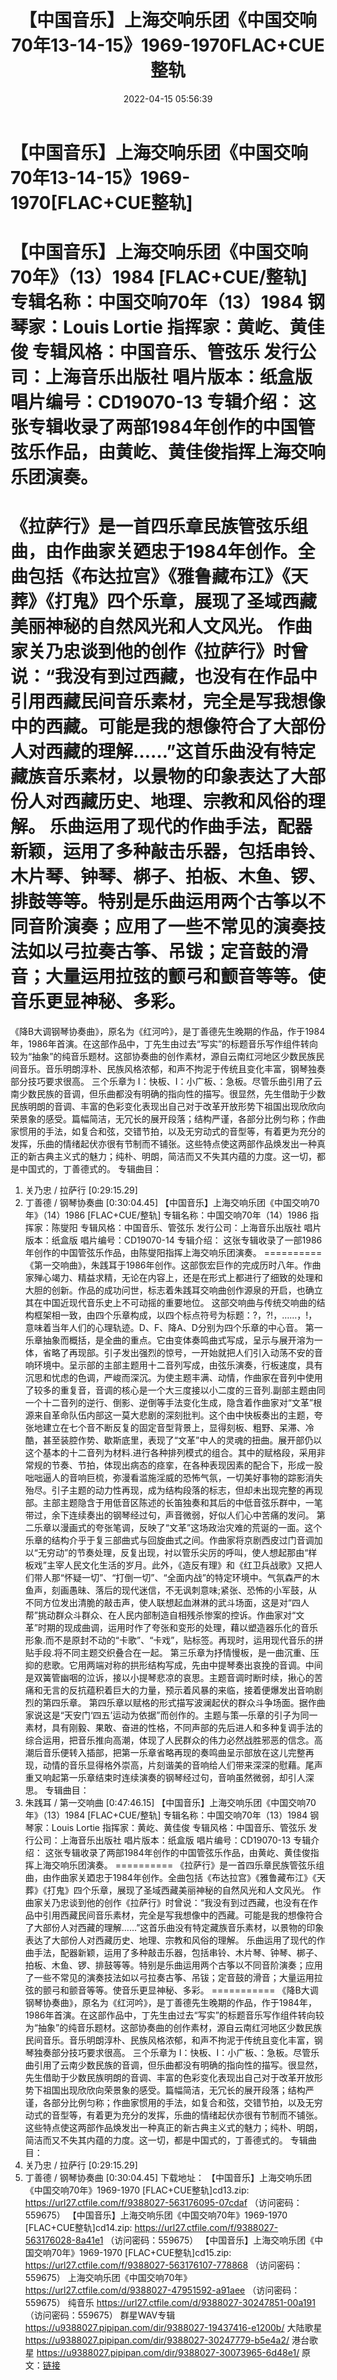 ﻿---
title: 【中国音乐】上海交响乐团《中国交响70年13-14-15》1969-1970FLAC+CUE整轨
date: 2022-04-15 05:56:39
categories: 古典音乐、新世纪、纯音雅乐
tags: 纯音雅乐
---
# 【中国音乐】上海交响乐团《中国交响70年13-14-15》1969-1970[FLAC+CUE整轨]

【中国音乐】上海交响乐团《中国交响70年》（13）1984
[FLAC+CUE/整轨]
专辑名称：中国交响70年（13）1984
钢琴家：Louis Lortie
指挥家：黄屹、黄佳俊
专辑风格：中国音乐、管弦乐
发行公司：上海音乐出版社
唱片版本：纸盒版
唱片编号：CD19070-13
专辑介绍：
这张专辑收录了两部1984年创作的中国管弦乐作品，由黄屹、黄佳俊指挥上海交响乐团演奏。
==========
《拉萨行》是一首四乐章民族管弦乐组曲，由作曲家关廼忠于1984年创作。全曲包括《布达拉宫》《雅鲁藏布江》《天葬》《打鬼》四个乐章，展现了圣域西藏美丽神秘的自然风光和人文风光。
作曲家关乃忠谈到他的创作《拉萨行》时曾说：“我没有到过西藏，也没有在作品中引用西藏民间音乐素材，完全是写我想像中的西藏。可能是我的想像符合了大部份人对西藏的理解……”这首乐曲没有特定藏族音乐素材，以景物的印象表达了大部份人对西藏历史、地理、宗教和风俗的理解。
乐曲运用了现代的作曲手法，配器新颖，运用了多种敲击乐器，包括串铃、木片琴、钟琴、梆子、拍板、木鱼、锣、排鼓等等。特别是乐曲运用两个古筝以不同音阶演奏；应用了一些不常见的演奏技法如以弓拉奏古筝、吊钹；定音鼓的滑音；大量运用拉弦的颤弓和颤音等等。使音乐更显神秘、多彩。
===========
《降B大调钢琴协奏曲》，原名为《红河吟》，是丁善德先生晚期的作品，作于1984年，1986年首演。在这部作品中，丁先生由过去“写实”的标题音乐写作组件转向较为“抽象”的纯音乐题材。这部协奏曲的创作素材，源自云南红河地区少数民族民间音乐。音乐明朗淳朴、民族风格浓郁，和声不拘泥于传统且变化丰富，钢琴独奏部分技巧要求很高。
三个乐章为
I：快板、I：小广板、：急板。尽管乐曲引用了云南少数民族的音调，但乐曲都没有明确的指向性的描写。很显然，先生借助于少数民族明朗的音调、丰富的色彩变化表现出自己对于改革开放形势下祖国出现欣欣向荣景象的感受。篇幅简洁，无冗长的展开段落；结构严谨，各部分比例匀称；作曲家惯用的手法，如复合和弦，交错节拍，以及无穷动式的音型等，有着更为充分的发挥，乐曲的情绪起伏亦很有节制而不铺张。这些特点使这两部作品焕发出一种真正的新古典主义式的魅力；纯朴、明朗，简洁而又不失其内蕴的力度。这一切，都是中国式的，丁善德式的。
专辑曲目：
01. 关乃忠 / 拉萨行
[0:29:15.29]
02. 丁善德 /
钢琴协奏曲
[0:30:04.45]
【中国音乐】上海交响乐团《中国交响70年》（14）1986
[FLAC+CUE/整轨]
专辑名称：中国交响70年（14）1986
指挥家：陈燮阳
专辑风格：中国音乐、管弦乐
发行公司：上海音乐出版社
唱片版本：纸盒版
唱片编号：CD19070-14
专辑介绍：
这张专辑收录了一部1986年创作的中国管弦乐作品，由陈燮阳指挥上海交响乐团演奏。
==========
《第一交响曲》，朱践耳于1986年创作。这部恢宏巨作的完成历时八年。作曲家殚心竭力、精益求精，无论在内容上，还是在形式上都进行了细致的处理和大胆的创新。作品的成功问世，标志着朱践耳交响曲创作源泉的开启，也确立其在中国近现代音乐史上不可动摇的重要地位。
这部交响曲与传统交响曲的结构框架相一致，由四个乐章构成，以四个标点符号为标题：?，?!，……，!，意味着当年人们的心理轨迹。D、F、降A、D分别为四个乐章的中心音。
第一乐章抽象而概括，是全曲的重点。它由变体奏鸣曲式写成，呈示与展开溶为一体，省略了再现部。引子发出强烈的惊号，一开始就把人们引入动荡不安的音响环境中。呈示部的主部主题用十二音列写成，由弦乐演奏，行板速度，具有沉思和忧虑的色调，严峻而深沉。为使主题丰满、动情，作曲家在音列中使用了较多的重复音，音调的核心是一个大三度接以小二度的三音列.副部主题由同一个十二音列的逆行、倒影、逆倒等手法变化生成，隐含着作曲家对“文革”根源来自革命队伍内部这一莫大悲剧的深刻批判。这个由中快板奏出的主题，夸张地建立在七个音不断反复的固定音型背景上，显得刻板、粗野、呆滞、冷酷，甚至装腔作势、歇斯底里，表现了“文革”中人的灵魂的扭曲。展开部仍以这个基本的十二音列为材料.进行各种排列模式的组合。其中的赋格段，采用非常规的节奏、节拍，体现出病态的痉挛，在各种表现因素的配合下，形成一股咄咄逼人的音响巨梳，弥漫看滥施淫威的恐怖气氛，一切美好事物的踪影消失殆尽。引子主题的动力性再现，成为结构段落的标志，但却未出现完整的再现部。主部主题隐含于用低音区陈述的长笛独奏和其后的中低音弦乐群中，一笔带过，余下连续奏出的钢琴经过句，声音微弱，好似人们心中苦痛的发问。
第二乐章以漫画式的夸张笔调，反映了“文革”这场政治灾难的荒诞的一面。这个乐章的结构介乎于复三部曲式与回旋曲式之间。作曲家将京剧西皮过门音调加以“无穷动”的节奏处理，反复出现，衬以管乐尖厉的呼叫，使人想起那由“样板戏”主宰人民文化生活的岁月。此外，《造反有理》和《红卫兵战歌》又把人们带人那“怀疑一切”、“打倒一切”、“全面内战”的特定环境中。气氛森严的木鱼声，刻画愚昧、落后的现代迷信，不无讽刺意味;紧张、恐怖的小军鼓，从不同方位发出清脆的敲击声，使人联想起血淋淋的武斗场面，这是对“四人帮”挑动群众斗群众、在人民内部制造自相残杀惨案的控诉。作曲家对“文革”时期的现成曲调，运用时作了夸张和变形的处理，藉以塑造器乐化的音乐形象.而不是原封不动的“卡歌”、“卡戏”，贴标签。再现时，运用现代音乐的拼贴手段.将不同主题交织叠合在一起。
第三乐章为抒情慢板，是一曲沉重、压抑的悲歌。它用两端对称的拱形结构写成，先由中提琴奏出哀挽的音调。中间是双簧管幽咽的泣诉，接以小提琴悲凉的哀思。主题音调时断时续，揪心的苦痛和无言的反抗蕴积着巨大的力量，预示着风暴的来临，接着便爆发出音响剧烈的第四乐章。
第四乐章以赋格的形式描写波澜起伏的群众斗争场面。据作曲家说这是“天安门‘四五’运动为依据”而创作的。主题与策—乐章的引子为同一素材，具有刚毅、果敢、奋进的性格，不同声部的先后进人和多种复调手法的综合运用，把音乐推向高潮，体现了人民群众的伟力必然战胜邪恶的信念。高潮后音乐便转入插部，把第一乐章省略再现的奏鸣曲呈示部放在这儿完整再现，动情的音乐显得格外崇高，片刻谐美的音响给人们带来深深的慰藉。尾声重又响起第一乐章结束时连续演奏的钢琴经过句，音响虽然微弱，却引人深思。
专辑曲目：
01. 朱践耳 /
第一交响曲
[0:47:46.15]
【中国音乐】上海交响乐团《中国交响70年》（13）1984
[FLAC+CUE/整轨]
专辑名称：中国交响70年（13）1984
钢琴家：Louis Lortie
指挥家：黄屹、黄佳俊
专辑风格：中国音乐、管弦乐
发行公司：上海音乐出版社
唱片版本：纸盒版
唱片编号：CD19070-13
专辑介绍：
这张专辑收录了两部1984年创作的中国管弦乐作品，由黄屹、黄佳俊指挥上海交响乐团演奏。
==========
《拉萨行》是一首四乐章民族管弦乐组曲，由作曲家关廼忠于1984年创作。全曲包括《布达拉宫》《雅鲁藏布江》《天葬》《打鬼》四个乐章，展现了圣域西藏美丽神秘的自然风光和人文风光。
作曲家关乃忠谈到他的创作《拉萨行》时曾说：“我没有到过西藏，也没有在作品中引用西藏民间音乐素材，完全是写我想像中的西藏。可能是我的想像符合了大部份人对西藏的理解……”这首乐曲没有特定藏族音乐素材，以景物的印象表达了大部份人对西藏历史、地理、宗教和风俗的理解。
乐曲运用了现代的作曲手法，配器新颖，运用了多种敲击乐器，包括串铃、木片琴、钟琴、梆子、拍板、木鱼、锣、排鼓等等。特别是乐曲运用两个古筝以不同音阶演奏；应用了一些不常见的演奏技法如以弓拉奏古筝、吊钹；定音鼓的滑音；大量运用拉弦的颤弓和颤音等等。使音乐更显神秘、多彩。
===========
《降B大调钢琴协奏曲》，原名为《红河吟》，是丁善德先生晚期的作品，作于1984年，1986年首演。在这部作品中，丁先生由过去“写实”的标题音乐写作组件转向较为“抽象”的纯音乐题材。这部协奏曲的创作素材，源自云南红河地区少数民族民间音乐。音乐明朗淳朴、民族风格浓郁，和声不拘泥于传统且变化丰富，钢琴独奏部分技巧要求很高。
三个乐章为
I：快板、I：小广板、：急板。尽管乐曲引用了云南少数民族的音调，但乐曲都没有明确的指向性的描写。很显然，先生借助于少数民族明朗的音调、丰富的色彩变化表现出自己对于改革开放形势下祖国出现欣欣向荣景象的感受。篇幅简洁，无冗长的展开段落；结构严谨，各部分比例匀称；作曲家惯用的手法，如复合和弦，交错节拍，以及无穷动式的音型等，有着更为充分的发挥，乐曲的情绪起伏亦很有节制而不铺张。这些特点使这两部作品焕发出一种真正的新古典主义式的魅力；纯朴、明朗，简洁而又不失其内蕴的力度。这一切，都是中国式的，丁善德式的。
专辑曲目：
01. 关乃忠 / 拉萨行
[0:29:15.29]
02. 丁善德 /
钢琴协奏曲
[0:30:04.45]
下载地址：
【中国音乐】上海交响乐团《中国交响70年》1969-1970 [FLAC+CUE整轨]cd13.zip: https://url27.ctfile.com/f/9388027-563176095-07cdaf
（访问密码：559675）
【中国音乐】上海交响乐团《中国交响70年》1969-1970 [FLAC+CUE整轨]cd14.zip: https://url27.ctfile.com/f/9388027-563176028-8a41e1
（访问密码：559675）
【中国音乐】上海交响乐团《中国交响70年》1969-1970 [FLAC+CUE整轨]cd15.zip: https://url27.ctfile.com/f/9388027-563176107-778868
（访问密码：559675）
上海交响乐团《中国交响70年》
https://url27.ctfile.com/d/9388027-47951592-a91aee
（访问密码：559675）
纯音乐
https://url27.ctfile.com/d/9388027-30247851-00a191
（访问密码：559675）
群星WAV专辑
https://u9388027.pipipan.com/dir/9388027-19437416-e1200b/
大陆歌星
https://u9388027.pipipan.com/dir/9388027-30247779-b5e4a2/
港台歌星
https://u9388027.pipipan.com/dir/9388027-30073965-6d48e1/
原文：[链接](https://blog.sina.com.cn/s/blog_1647c7e7601030wo6.html)
